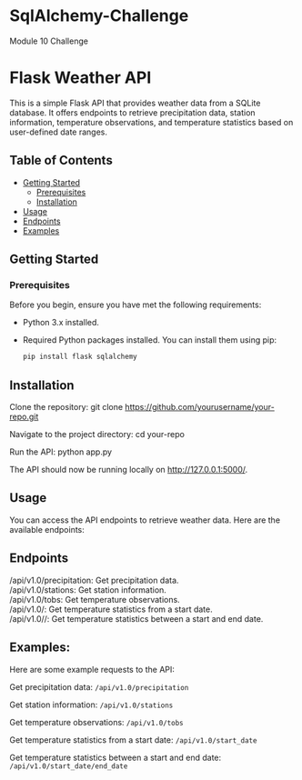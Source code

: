 # SqlAlchemy-Challenge
Module 10 Challenge

# Flask Weather API

This is a simple Flask API that provides weather data from a SQLite database. It offers endpoints to retrieve precipitation data, station information, temperature observations, and temperature statistics based on user-defined date ranges.

## Table of Contents

- [Getting Started](#getting-started)
  - [Prerequisites](#prerequisites)
  - [Installation](#installation)
- [Usage](#usage)
- [Endpoints](#endpoints)
- [Examples](#examples)

## Getting Started

### Prerequisites

Before you begin, ensure you have met the following requirements:

- Python 3.x installed.
- Required Python packages installed. You can install them using pip:

  ```bash
  pip install flask sqlalchemy
  
## Installation
Clone the repository:
git clone https://github.com/yourusername/your-repo.git

Navigate to the project directory:
cd your-repo

Run the API:
python app.py

The API should now be running locally on http://127.0.0.1:5000/.

## Usage
You can access the API endpoints to retrieve weather data. Here are the available endpoints:

## Endpoints
/api/v1.0/precipitation: Get precipitation data.<br>
/api/v1.0/stations: Get station information.<br>
/api/v1.0/tobs: Get temperature observations.<br>
/api/v1.0/<start>: Get temperature statistics from a start date.<br>
/api/v1.0/<start>/<end>: Get temperature statistics between a start and end date.

## Examples:
Here are some example requests to the API:

Get precipitation data:
`/api/v1.0/precipitation`

Get station information:
`/api/v1.0/stations`

Get temperature observations:
`/api/v1.0/tobs`

Get temperature statistics from a start date:
`/api/v1.0/start_date`

Get temperature statistics between a start and end date:
`/api/v1.0/start_date/end_date`
